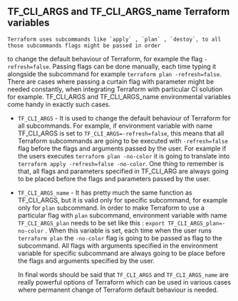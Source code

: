 ## TF_CLI_ARGS and TF_CLI_ARGS_name Terraform variables

    Terraform uses subcommands like `apply` , `plan` , `destoy`, to all those subcommands flags might be passed in order
to change the default behaviour of Terraform, for example the flag `-refresh=false`. Passing flags can be done manually, each time typing it alongside the subcommand for example `terraform plan -refresh=false`. There are cases where passing a curtain flag with parameter might be needed constantly, when integrating Terraform with particular CI solution for example. TF_CLI_ARGS and TF_CLI_ARGS_name environmental variables come handy in exactly such cases.

- `TF_CLI_ARGS`  - It is used to change the default behaviour of Terraform for all subcommands. For example, if environment variable with name  TF_CLI_ARGS is set to `TF_CLI_ARGS=-refresh=false`, this means that all Terraform subcommands are going to be executed with `-refresh=false` flag before the flags and arguments passed by the user. For example if the users executes `terraform plan -no-color` it is going to translate into `terraform apply -refresh=false -no-color`. One thing to remember is that, all flags and parameters specified in TF_CLI_ARG are always going to be placed before the flags and parameters passed by the user.
- `TF_CLI_ARGS_name` - It has pretty much the same function as TF_CLI_ARGS, but it is valid only for specific subcommand, for example only for `plan` subcommand. In order to make Terraform to use a particular flag with `plan` subcommand, environment variable with name `TF_CLI_ARGS_plan` needs to be set like this : `export TF_CLI_ARGS_plan=-no-color` . When this variable is set, each time when the user runs `terraform plan` the `-no-color` flag is going to be passed as flag to the subcommand. All flags with arguments specified in the environment variable for specific subcommand are always going to be place before the flags and arguments specified by the user.

    In final words should be said that `TF_CLI_ARGS` and `TF_CLI_ARGS_name` are really powerful options of Terraform
which can be used in various cases where permanent change of Terraform default behaviour is needed.